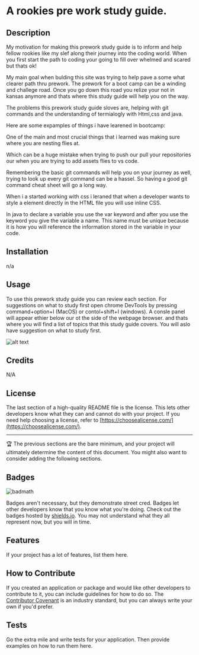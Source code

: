  # A rookies pre work study guide.

## Description

My motivation for making this prework study guide is to inform and help fellow rookies like my slef along their journey into the coding world. When you first start the path to coding your going to fill over whelmed and scared but thats ok! 

My main goal when bulding this site was trying to help pave a some what clearer path thru prework. The prework for a boot camp can be a winding and challege road. Once you go down this road you relize your not in kansas anymore and thats where this study guide will help you on the way.


The problems this prework study guide sloves are, helping with git commands and the understanding of termialogly with Html,css and java.


Here are some expamples of things i have learened in bootcamp:

One of the main and most crucial things that i learned was making sure where you are nesting flies at. 

Which can be a huge mistake when trying to push our pull your repositories our when you are trying to add assets flies to vs code.

Remembering  the basic git commands will help you on your journey  as well, trying to look up every git command can be a hassel. So having a good git command cheat sheet will go a long way.  



When i a started working with css i leraned that when a developer wants to style a element directly in the HTML file you will use inline CSS.

In java to declare a variable you use the var keyword and after you use the keyword you give the variable a name. This name must be unique because it is how you will reference the information stored in the variable in your code.








## Installation

n/a

## Usage 
 To use this prework study guide you can review each section. For suggestions on what to study first open chrome DevTools by pressing
 command+option+I (MacOS) or contol+shift+I (windows). A consle panel will appear ethier below our ot the side of the webpage browser. and thats where you will find a list of topics that this study guide covers. You will aslo have suggestion on what to study first.


![alt text](assets/images/screenshot.png)

## Credits

N/A

## License

The last section of a high-quality README file is the license. This lets other developers know what they can and cannot do with your project. If you need help choosing a license, refer to [https://choosealicense.com/](https://choosealicense.com/).

---

🏆 The previous sections are the bare minimum, and your project will ultimately determine the content of this document. You might also want to consider adding the following sections.

## Badges

![badmath](https://img.shields.io/github/languages/top/nielsenjared/badmath)

Badges aren't necessary, but they demonstrate street cred. Badges let other developers know that you know what you're doing. Check out the badges hosted by [shields.io](https://shields.io/). You may not understand what they all represent now, but you will in time.

## Features

If your project has a lot of features, list them here.

## How to Contribute

If you created an application or package and would like other developers to contribute to it, you can include guidelines for how to do so. The [Contributor Covenant](https://www.contributor-covenant.org/) is an industry standard, but you can always write your own if you'd prefer.

## Tests

Go the extra mile and write tests for your application. Then provide examples on how to run them here.